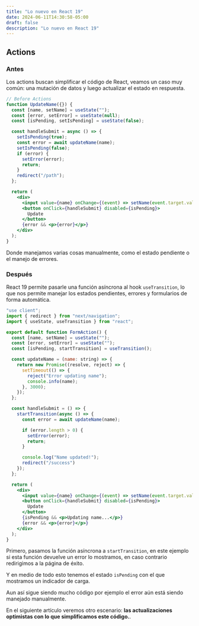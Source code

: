 ```yaml
---
title: "Lo nuevo en React 19"
date: 2024-06-11T14:30:58-05:00
draft: false
description: "Lo nuevo en React 19"
---
```


## Actions

### Antes

Los actions buscan simplificar el código de React, veamos un caso muy común: una mutación de datos y luego actualizar el estado en respuesta.

```jsx
// Before Actions
function UpdateName({}) {
  const [name, setName] = useState("");
  const [error, setError] = useState(null);
  const [isPending, setIsPending] = useState(false);

  const handleSubmit = async () => {
    setIsPending(true);
    const error = await updateName(name);
    setIsPending(false);
    if (error) {
      setError(error);
      return;
    } 
    redirect("/path");
  };

  return (
    <div>
      <input value={name} onChange={(event) => setName(event.target.value)} />
      <button onClick={handleSubmit} disabled={isPending}>
        Update
      </button>
      {error && <p>{error}</p>}
    </div>
  );
}
```

Donde manejamos varias cosas manualmente, como el estado pendiente o el manejo de errores.

### Después

React 19 permite pasarle una función asíncrona al hook `useTransition`, lo que nos permite manejar los estados pendientes, errores y formularios de forma automática.

```jsx
"use client";
import { redirect } from "next/navigation";
import { useState, useTransition } from "react";

export default function FormAction() {
  const [name, setName] = useState("");
  const [error, setError] = useState("");
  const [isPending, startTransition] = useTransition();

  const updateName = (name: string) => {
    return new Promise((resolve, reject) => {
      setTimeout(() => {
        reject("Error updating name");
        console.info(name);
      }, 3000);
    });
  };

  const handleSubmit = () => {
    startTransition(async () => {
      const error = await updateName(name);

      if (error.length > 0) {
        setError(error);
        return;
      }

      console.log("Name updated!");
      redirect("/success")
    });
  };

  return (
    <div>
      <input value={name} onChange={(event) => setName(event.target.value)} />
      <button onClick={handleSubmit} disabled={isPending}>
        Update
      </button>
      {isPending && <p>Updating name...</p>}
      {error && <p>{error}</p>}
    </div>
  );
}
```

Primero, pasamos la función asíncrona a `startTransition`, en este ejemplo si esta función devuelve un error lo mostramos, en caso contrario redirigimos a la página de éxito.

Y en medio de todo esto tenemos el estado `isPending` con el que mostramos un indicador de carga.


Aun así sigue siendo mucho código por ejemplo el error aún está siendo manejado manualmente.

En el siguiente artículo veremos otro escenario: **las actualizaciones optimistas con lo que simplificamos este código.**.


